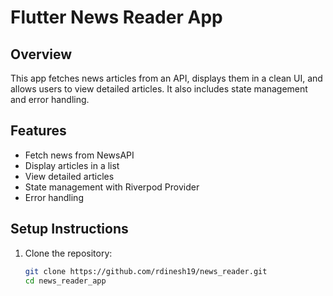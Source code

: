 
# Flutter News Reader App

## Overview
This app fetches news articles from an API, displays them in a clean UI, and allows users to view detailed articles. It also includes state management and error handling.

## Features
- Fetch news from NewsAPI
- Display articles in a list
- View detailed articles
- State management with Riverpod Provider
- Error handling

## Setup Instructions
1. Clone the repository:
   ```bash
   git clone https://github.com/rdinesh19/news_reader.git
   cd news_reader_app
